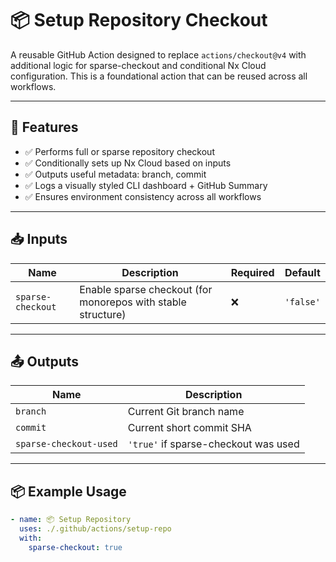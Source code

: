 # 📦 Setup Repository Checkout

A reusable GitHub Action designed to replace `actions/checkout@v4` with additional logic for sparse-checkout and conditional Nx Cloud configuration. This is a foundational action that can be reused across all workflows.

---

## 🚀 Features

- ✅ Performs full or sparse repository checkout
- ✅ Conditionally sets up Nx Cloud based on inputs
- ✅ Outputs useful metadata: branch, commit
- ✅ Logs a visually styled CLI dashboard + GitHub Summary
- ✅ Ensures environment consistency across all workflows

---

## 📥 Inputs

| Name               | Description                                                        | Required | Default   |
|--------------------|--------------------------------------------------------------------|----------|-----------|
| `sparse-checkout`   | Enable sparse checkout (for monorepos with stable structure)       | ❌       | `'false'` |

---

## 📤 Outputs

| Name                  | Description                                    |
|-----------------------|------------------------------------------------|
| `branch`              | Current Git branch name                        |
| `commit`              | Current short commit SHA                       |
| `sparse-checkout-used`| `'true'` if sparse-checkout was used           |

---

## 📦 Example Usage

```yaml
- name: 📦 Setup Repository
  uses: ./.github/actions/setup-repo
  with:
    sparse-checkout: true
